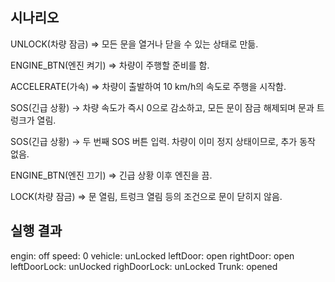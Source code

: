 ## 시나리오 
UNLOCK(차량 잠금) ⇒ 모든 문을 열거나 닫을 수 있는 상태로 만듦.

ENGINE_BTN(엔진 켜기) ⇒ 차량이 주행할 준비를 함.

ACCELERATE(가속) ⇒ 차량이 출발하여 10 km/h의 속도로 주행을 시작함.

SOS(긴급 상황) → 차량 속도가 즉시 0으로 감소하고, 모든 문이 잠금 해제되며 문과 트렁크가 열림.

SOS(긴급 상황) → 두 번째 SOS 버튼 입력. 차량이 이미 정지 상태이므로, 추가 동작 없음.

ENGINE_BTN(엔진 끄기) ⇒ 긴급 상황 이후 엔진을 끔.

LOCK(차량 잠금) ⇒ 문 열림, 트렁크 열림 등의 조건으로 문이 닫히지 않음.

## 실행 결과
engin: off
speed: 0
vehicle: unLocked
leftDoor: open
rightDoor: open
leftDoorLock: unUocked
righDoorLock: unLocked
Trunk: opened